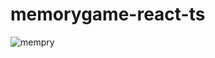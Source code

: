 # memorygame-react-ts

![mempry](https://user-images.githubusercontent.com/76684471/228759480-a5e2e217-3601-436d-b003-ae5a1a44bf45.png)
